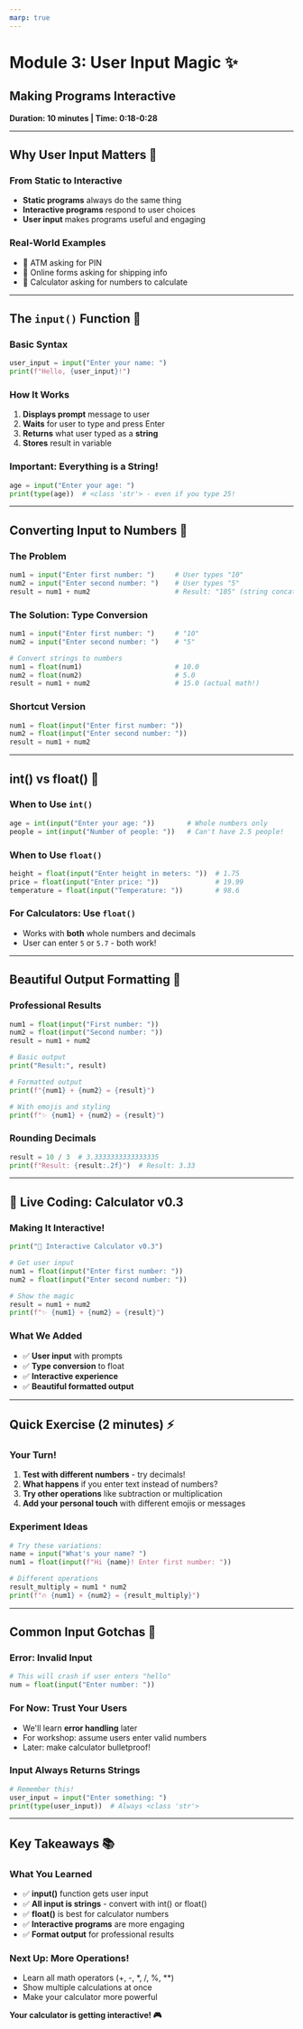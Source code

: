 ```yaml
---
marp: true
---
```


# Module 3: User Input Magic ✨

## Making Programs Interactive

**Duration: 10 minutes | Time: 0:18-0:28**

---

## Why User Input Matters 🎯

### From Static to Interactive

- **Static programs** always do the same thing
- **Interactive programs** respond to user choices
- **User input** makes programs useful and engaging

### Real-World Examples

- 🏧 ATM asking for PIN
- 🛒 Online forms asking for shipping info
- 🧮 Calculator asking for numbers to calculate

---

## The `input()` Function 📝

### Basic Syntax

```python
user_input = input("Enter your name: ")
print(f"Hello, {user_input}!")
```

### How It Works

1. **Displays prompt** message to user
2. **Waits** for user to type and press Enter
3. **Returns** what user typed as a **string**
4. **Stores** result in variable

### Important: Everything is a String!

```python
age = input("Enter your age: ")
print(type(age))  # <class 'str'> - even if you type 25!
```

---

## Converting Input to Numbers 🔢

### The Problem

```python
num1 = input("Enter first number: ")     # User types "10"
num2 = input("Enter second number: ")    # User types "5"
result = num1 + num2                     # Result: "105" (string concatenation!)
```

### The Solution: Type Conversion

```python
num1 = input("Enter first number: ")     # "10"
num2 = input("Enter second number: ")    # "5"

# Convert strings to numbers
num1 = float(num1)                       # 10.0
num2 = float(num2)                       # 5.0
result = num1 + num2                     # 15.0 (actual math!)
```

### Shortcut Version

```python
num1 = float(input("Enter first number: "))
num2 = float(input("Enter second number: "))
result = num1 + num2
```

---

## int() vs float() 🤔

### When to Use `int()`

```python
age = int(input("Enter your age: "))        # Whole numbers only
people = int(input("Number of people: "))   # Can't have 2.5 people!
```

### When to Use `float()`

```python
height = float(input("Enter height in meters: "))  # 1.75
price = float(input("Enter price: "))              # 19.99
temperature = float(input("Temperature: "))        # 98.6
```

### For Calculators: Use `float()`

- Works with **both** whole numbers and decimals
- User can enter `5` or `5.7` - both work!

---

## Beautiful Output Formatting 🌟

### Professional Results

```python
num1 = float(input("First number: "))
num2 = float(input("Second number: "))
result = num1 + num2

# Basic output
print("Result:", result)

# Formatted output
print(f"{num1} + {num2} = {result}")

# With emojis and styling
print(f"✨ {num1} + {num2} = {result}")
```

### Rounding Decimals

```python
result = 10 / 3  # 3.3333333333333335
print(f"Result: {result:.2f}")  # Result: 3.33
```

---

## 🔨 Live Coding: Calculator v0.3

### Making It Interactive!

```python
print("🧮 Interactive Calculator v0.3")

# Get user input
num1 = float(input("Enter first number: "))
num2 = float(input("Enter second number: "))

# Show the magic
result = num1 + num2
print(f"✨ {num1} + {num2} = {result}")
```

### What We Added

- ✅ **User input** with prompts
- ✅ **Type conversion** to float
- ✅ **Interactive experience**
- ✅ **Beautiful formatted output**

---

## Quick Exercise (2 minutes) ⚡

### Your Turn!

1. **Test with different numbers** - try decimals!
2. **What happens** if you enter text instead of numbers?
3. **Try other operations** like subtraction or multiplication
4. **Add your personal touch** with different emojis or messages

### Experiment Ideas

```python
# Try these variations:
name = input("What's your name? ")
num1 = float(input(f"Hi {name}! Enter first number: "))

# Different operations
result_multiply = num1 * num2
print(f"🔥 {num1} × {num2} = {result_multiply}")
```

---

## Common Input Gotchas 🚨

### Error: Invalid Input

```python
# This will crash if user enters "hello"
num = float(input("Enter number: "))
```

### For Now: Trust Your Users

- We'll learn **error handling** later
- For workshop: assume users enter valid numbers
- Later: make calculator bulletproof!

### Input Always Returns Strings

```python
# Remember this!
user_input = input("Enter something: ")
print(type(user_input))  # Always <class 'str'>
```

---

## Key Takeaways 📚

### What You Learned

- ✅ **input()** function gets user input
- ✅ **All input is strings** - convert with int() or float()
- ✅ **float()** is best for calculator numbers
- ✅ **Interactive programs** are more engaging
- ✅ **Format output** for professional results

### Next Up: More Operations!

- Learn all math operators (+, -, \*, /, %, \*\*)
- Show multiple calculations at once
- Make your calculator more powerful

**Your calculator is getting interactive! 🎮**
